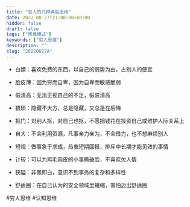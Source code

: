 ```yaml
---
title: "穷人的几种典型思维"
date: 2022-08-27T21:00:00+08:00
hidden: false
draft: false
tags: ["思维模式"]
keywords: ["穷人思维"]
description: ""
slug: "20220827A"
---
```



- 白嫖：喜欢免费的东西，以自己的弱势为由，占别人的便宜

- 脸皮薄：因为穷而自卑，因为自卑而敏感脆弱

- 假清高：无法正视自己的不足，假装清高

- 猥琐：隐藏不大方，总是隐藏，又总是在后悔

<!--more-->

- 抠门：对别人抠，对自己也抠，不愿把钱花在投资自己或维护人际关系上

- 自大：不会利用资源，凡事亲力亲为，不会借力，也不想麻烦别人

- 短视：做事急于求成，热衷短期回报，排斥中长期才能见效的事情

- 计较：可以为鸡毛蒜皮的小事撕破脸，不喜欢欠人情

- 狭隘：非黑即白，意识不到事务的复杂和多样性

- 舒适圈：在自己认为的安全领域里蜷缩，害怕迈出舒适圈

#穷人思维 #认知思维
